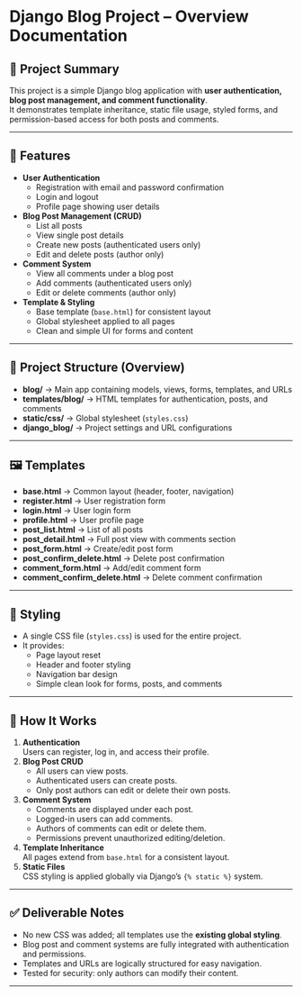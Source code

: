 # Django Blog Project – Overview Documentation

## 📌 Project Summary
This project is a simple Django blog application with **user authentication, blog post management, and comment functionality**.  
It demonstrates template inheritance, static file usage, styled forms, and permission-based access for both posts and comments.  

---

## 🎯 Features
- **User Authentication**
  - Registration with email and password confirmation
  - Login and logout
  - Profile page showing user details
- **Blog Post Management (CRUD)**
  - List all posts
  - View single post details
  - Create new posts (authenticated users only)
  - Edit and delete posts (author only)
- **Comment System**
  - View all comments under a blog post
  - Add comments (authenticated users only)
  - Edit or delete comments (author only)
- **Template & Styling**
  - Base template (`base.html`) for consistent layout
  - Global stylesheet applied to all pages
  - Clean and simple UI for forms and content

---

## 📂 Project Structure (Overview)
- **blog/** → Main app containing models, views, forms, templates, and URLs  
- **templates/blog/** → HTML templates for authentication, posts, and comments  
- **static/css/** → Global stylesheet (`styles.css`)  
- **django_blog/** → Project settings and URL configurations  

---

## 🖼 Templates
- **base.html** → Common layout (header, footer, navigation)  
- **register.html** → User registration form  
- **login.html** → User login form  
- **profile.html** → User profile page  
- **post_list.html** → List of all posts  
- **post_detail.html** → Full post view with comments section  
- **post_form.html** → Create/edit post form  
- **post_confirm_delete.html** → Delete post confirmation  
- **comment_form.html** → Add/edit comment form  
- **comment_confirm_delete.html** → Delete comment confirmation  

---

## 🎨 Styling
- A single CSS file (`styles.css`) is used for the entire project.  
- It provides:
  - Page layout reset  
  - Header and footer styling  
  - Navigation bar design  
  - Simple clean look for forms, posts, and comments  

---

## 🚀 How It Works
1. **Authentication**  
   Users can register, log in, and access their profile.  
2. **Blog Post CRUD**  
   - All users can view posts.  
   - Authenticated users can create posts.  
   - Only post authors can edit or delete their own posts.  
3. **Comment System**  
   - Comments are displayed under each post.  
   - Logged-in users can add comments.  
   - Authors of comments can edit or delete them.  
   - Permissions prevent unauthorized editing/deletion.  
4. **Template Inheritance**  
   All pages extend from `base.html` for a consistent layout.  
5. **Static Files**  
   CSS styling is applied globally via Django’s `{% static %}` system.  

---

## ✅ Deliverable Notes
- No new CSS was added; all templates use the **existing global styling**.  
- Blog post and comment systems are fully integrated with authentication and permissions.  
- Templates and URLs are logically structured for easy navigation.  
- Tested for security: only authors can modify their content.  

---
